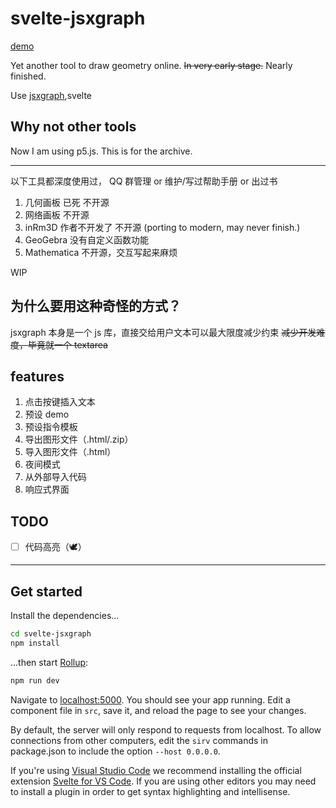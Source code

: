 # svelte-jsxgraph

[demo](https://wuyudi.github.io/svelte-jsxgraph/)

Yet another tool to draw geometry online. ~~In very early stage.~~ Nearly finished.

Use [jsxgraph](https://jsxgraph.uni-bayreuth.de/wp/index.html),svelte

## Why not other tools

Now I am using p5.js. This is for the archive.

---

以下工具都深度使用过， QQ 群管理 or 维护/写过帮助手册 or 出过书

1. 几何画板 已死 不开源
2. 网络画板 不开源
3. inRm3D 作者不开发了 不开源 (porting to modern, may never finish.)
4. GeoGebra 没有自定义函数功能
5. Mathematica 不开源，交互写起来麻烦

WIP

## 为什么要用这种奇怪的方式？

jsxgraph 本身是一个 js 库，直接交给用户文本可以最大限度减少约束 ~~减少开发难度，毕竟就一个 textarea~~

## features

1. 点击按键插入文本
2. 预设 demo
3. 预设指令模板
4. 导出图形文件（.html/.zip）
5. 导入图形文件（.html）
6. 夜间模式
7. 从外部导入代码
8. 响应式界面

## TODO

- [ ] 代码高亮（🕊）

---

## Get started

Install the dependencies...

```bash
cd svelte-jsxgraph
npm install
```

...then start [Rollup](https://rollupjs.org):

```bash
npm run dev
```

Navigate to [localhost:5000](http://localhost:5000). You should see your app running. Edit a component file in `src`, save it, and reload the page to see your changes.

By default, the server will only respond to requests from localhost. To allow connections from other computers, edit the `sirv` commands in package.json to include the option `--host 0.0.0.0`.

If you're using [Visual Studio Code](https://code.visualstudio.com/) we recommend installing the official extension [Svelte for VS Code](https://marketplace.visualstudio.com/items?itemName=svelte.svelte-vscode). If you are using other editors you may need to install a plugin in order to get syntax highlighting and intellisense.

